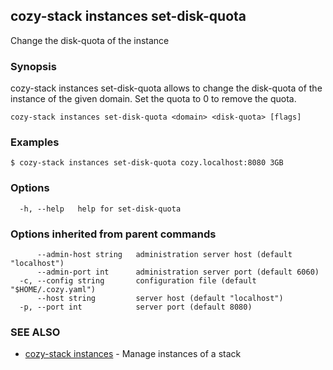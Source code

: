 ## cozy-stack instances set-disk-quota

Change the disk-quota of the instance

### Synopsis


cozy-stack instances set-disk-quota allows to change the disk-quota of the
instance of the given domain. Set the quota to 0 to remove the quota.


```
cozy-stack instances set-disk-quota <domain> <disk-quota> [flags]
```

### Examples

```
$ cozy-stack instances set-disk-quota cozy.localhost:8080 3GB
```

### Options

```
  -h, --help   help for set-disk-quota
```

### Options inherited from parent commands

```
      --admin-host string   administration server host (default "localhost")
      --admin-port int      administration server port (default 6060)
  -c, --config string       configuration file (default "$HOME/.cozy.yaml")
      --host string         server host (default "localhost")
  -p, --port int            server port (default 8080)
```

### SEE ALSO

* [cozy-stack instances](cozy-stack_instances.md)	 - Manage instances of a stack

